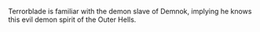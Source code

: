 Terrorblade is familiar with the demon slave of Demnok, implying he knows this evil demon spirit of the Outer Hells.
